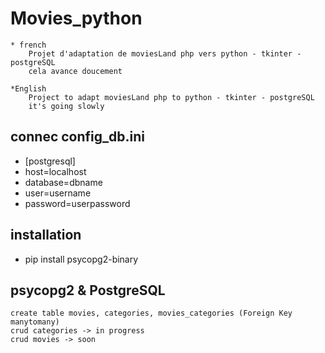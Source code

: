 # Movies_python
    * french
        Projet d'adaptation de moviesLand php vers python - tkinter - postgreSQL
        cela avance doucement

    *English
        Project to adapt moviesLand php to python - tkinter - postgreSQL
        it's going slowly

## connec config_db.ini
* [postgresql] 
* host=localhost
* database=dbname
* user=username
* password=userpassword


## installation

* pip install psycopg2-binary

## psycopg2 & PostgreSQL
    create table movies, categories, movies_categories (Foreign Key manytomany)
    crud categories -> in progress 
    crud movies -> soon